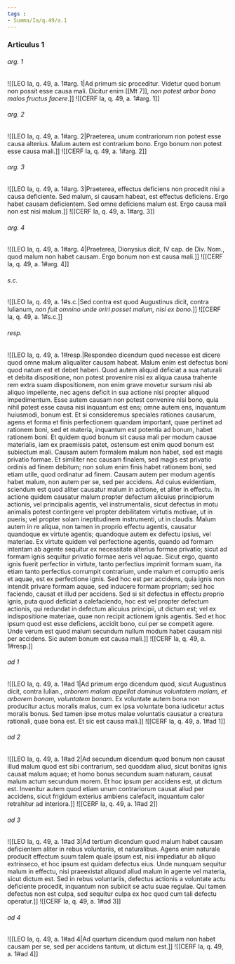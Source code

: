 ```yaml
---
tags : 
- Summa/Ia/q.49/a.1
---
```


### Articulus 1

###### arg. 1
![[LEO Ia, q. 49, a. 1#arg. 1|Ad primum sic proceditur. Videtur quod bonum non possit esse causa mali. Dicitur enim [[Mt 7]], *non potest arbor bona malos fructus facere*.]]
![[CERF Ia, q. 49, a. 1#arg. 1]]

###### arg. 2
![[LEO Ia, q. 49, a. 1#arg. 2|Praeterea, unum contrariorum non potest esse causa alterius. Malum autem est contrarium bono. Ergo bonum non potest esse causa mali.]]
![[CERF Ia, q. 49, a. 1#arg. 2]]

###### arg. 3
![[LEO Ia, q. 49, a. 1#arg. 3|Praeterea, effectus deficiens non procedit nisi a causa deficiente. Sed malum, si causam habeat, est effectus deficiens. Ergo habet causam deficientem. Sed omne deficiens malum est. Ergo causa mali non est nisi malum.]]
![[CERF Ia, q. 49, a. 1#arg. 3]]

###### arg. 4
![[LEO Ia, q. 49, a. 1#arg. 4|Praeterea, Dionysius dicit, IV cap. de Div. Nom., quod malum non habet causam. Ergo bonum non est causa mali.]]
![[CERF Ia, q. 49, a. 1#arg. 4]]

###### s.c.
![[LEO Ia, q. 49, a. 1#s.c.|Sed contra est quod Augustinus dicit, contra Iulianum, *non fuit omnino unde oriri posset malum, nisi ex bono*.]]
![[CERF Ia, q. 49, a. 1#s.c.]]

###### resp.
![[LEO Ia, q. 49, a. 1#resp.|Respondeo dicendum quod necesse est dicere quod omne malum aliqualiter causam habeat. Malum enim est defectus boni quod natum est et debet haberi. Quod autem aliquid deficiat a sua naturali et debita dispositione, non potest provenire nisi ex aliqua causa trahente rem extra suam dispositionem, non enim grave movetur sursum nisi ab aliquo impellente, nec agens deficit in sua actione nisi propter aliquod impedimentum. Esse autem causam non potest convenire nisi bono, quia nihil potest esse causa nisi inquantum est ens; omne autem ens, inquantum huiusmodi, bonum est. Et si consideremus speciales rationes causarum, agens et forma et finis perfectionem quandam important, quae pertinet ad rationem boni, sed et materia, inquantum est potentia ad bonum, habet rationem boni. Et quidem quod bonum sit causa mali per modum causae materialis, iam ex praemissis patet, ostensum est enim quod bonum est subiectum mali. Causam autem formalem malum non habet, sed est magis privatio formae. Et similiter nec causam finalem, sed magis est privatio ordinis ad finem debitum; non solum enim finis habet rationem boni, sed etiam utile, quod ordinatur ad finem. Causam autem per modum agentis habet malum, non autem per se, sed per accidens. Ad cuius evidentiam, sciendum est quod aliter causatur malum in actione, et aliter in effectu. In actione quidem causatur malum propter defectum alicuius principiorum actionis, vel principalis agentis, vel instrumentalis, sicut defectus in motu animalis potest contingere vel propter debilitatem virtutis motivae, ut in pueris; vel propter solam ineptitudinem instrumenti, ut in claudis. Malum autem in re aliqua, non tamen in proprio effectu agentis, causatur quandoque ex virtute agentis; quandoque autem ex defectu ipsius, vel materiae. Ex virtute quidem vel perfectione agentis, quando ad formam intentam ab agente sequitur ex necessitate alterius formae privatio; sicut ad formam ignis sequitur privatio formae aeris vel aquae. Sicut ergo, quanto ignis fuerit perfectior in virtute, tanto perfectius imprimit formam suam, ita etiam tanto perfectius corrumpit contrarium, unde malum et corruptio aeris et aquae, est ex perfectione ignis. Sed hoc est per accidens, quia ignis non intendit privare formam aquae, sed inducere formam propriam; sed hoc faciendo, causat et illud per accidens. Sed si sit defectus in effectu proprio ignis, puta quod deficiat a calefaciendo, hoc est vel propter defectum actionis, qui redundat in defectum alicuius principii, ut dictum est; vel ex indispositione materiae, quae non recipit actionem ignis agentis. Sed et hoc ipsum quod est esse deficiens, accidit bono, cui per se competit agere. Unde verum est quod malum secundum nullum modum habet causam nisi per accidens. Sic autem bonum est causa mali.]]
![[CERF Ia, q. 49, a. 1#resp.]]

###### ad 1
![[LEO Ia, q. 49, a. 1#ad 1|Ad primum ergo dicendum quod, sicut Augustinus dicit, contra Iulian., *arborem malam appellat dominus voluntatem malam, et arborem bonam, voluntatem bonam*. Ex voluntate autem bona non producitur actus moralis malus, cum ex ipsa voluntate bona iudicetur actus moralis bonus. Sed tamen ipse motus malae voluntatis causatur a creatura rationali, quae bona est. Et sic est causa mali.]]
![[CERF Ia, q. 49, a. 1#ad 1]]

###### ad 2
![[LEO Ia, q. 49, a. 1#ad 2|Ad secundum dicendum quod bonum non causat illud malum quod est sibi contrarium, sed quoddam aliud, sicut bonitas ignis causat malum aquae; et homo bonus secundum suam naturam, causat malum actum secundum morem. Et hoc ipsum per accidens est, ut dictum est. Invenitur autem quod etiam unum contrariorum causat aliud per accidens, sicut frigidum exterius ambiens calefacit, inquantum calor retrahitur ad interiora.]]
![[CERF Ia, q. 49, a. 1#ad 2]]

###### ad 3
![[LEO Ia, q. 49, a. 1#ad 3|Ad tertium dicendum quod malum habet causam deficientem aliter in rebus voluntariis, et naturalibus. Agens enim naturale producit effectum suum talem quale ipsum est, nisi impediatur ab aliquo extrinseco, et hoc ipsum est quidam defectus eius. Unde nunquam sequitur malum in effectu, nisi praeexistat aliquod aliud malum in agente vel materia, sicut dictum est. Sed in rebus voluntariis, defectus actionis a voluntate actu deficiente procedit, inquantum non subiicit se actu suae regulae. Qui tamen defectus non est culpa, sed sequitur culpa ex hoc quod cum tali defectu operatur.]]
![[CERF Ia, q. 49, a. 1#ad 3]]

###### ad 4
![[LEO Ia, q. 49, a. 1#ad 4|Ad quartum dicendum quod malum non habet causam per se, sed per accidens tantum, ut dictum est.]]
![[CERF Ia, q. 49, a. 1#ad 4]]

